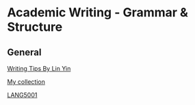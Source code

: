 # Academic Writing - Grammar & Structure

## General

[Writing Tips By Lin Yin](https://github.com/EdwardTex/references_for_my_phd/blob/main/aw/aw_go/tip_linyin.pptx)

[My collection](https://www.zhihu.com/collection/657876564)

[LANG5001](https://github.com/EdwardTex/references_for_my_phd/blob/main/aw/aw_go/LANG5001.md)

